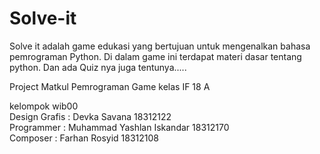 # Solve-it
Solve it adalah game edukasi yang bertujuan untuk mengenalkan bahasa pemrograman Python. Di dalam game ini terdapat materi dasar tentang python. Dan ada Quiz nya juga tentunya.....</br>

Project Matkul Pemrograman Game kelas IF 18 A</br>

kelompok wib00 </br>
Design Grafis : Devka Savana 18312122 </br>
Programmer    : Muhammad Yashlan Iskandar 18312170 </br>
Composer      : Farhan Rosyid 18312108 </br>

